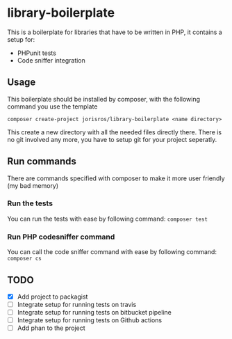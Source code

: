 # library-boilerplate

This is a boilerplate for libraries that have to be written in PHP, it contains a setup for:
- PHPunit tests
- Code sniffer integration

## Usage
This boilerplate should be installed by composer, with the following command you use the template

```
composer create-project jorisros/library-boilerplate <name directory>
```
This create a new directory with all the needed files directly there. There is no git involved any more, you have to setup git for your project seperatly.

## Run commands
There are commands specified with composer to make it more user friendly (my bad memory)

### Run the tests
You can run the tests with ease by following command:
``composer test``

### Run PHP codesniffer command
You can call the code sniffer command with ease by following command:
``composer cs``

## TODO
- [x] Add project to packagist
- [ ] Integrate setup for running tests on travis
- [ ] Integrate setup for running tests on bitbucket pipeline
- [ ] Integrate setup for running tests on Github actions
- [ ] Add phan to the project
